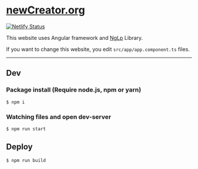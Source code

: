 # [newCreator.org](https://newcreator.org)

[![Netlify Status](https://api.netlify.com/api/v1/badges/59943fc6-5d15-42a7-88e3-784bb2117ae4/deploy-status)](https://app.netlify.com/sites/newcreator-org/deploys)

This website uses Angular framework and [NgLp](https://github.com/deer-inc/ng-lp) Library.

If you want to change this website, you edit `src/app/app.component.ts` files.

---

## Dev

### Package install (Require node.js, npm or yarn)

```
$ npm i
```

### Watching files and open dev-server

```
$ npm run start
```

## Deploy

```
$ npm run build
```

